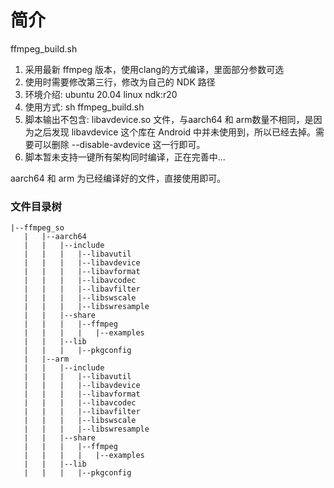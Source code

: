 # 简介

ffmpeg_build.sh	

1. 采用最新 ffmpeg 版本，使用clang的方式编译，里面部分参数可选
2. 使用时需要修改第三行，修改为自己的 NDK 路径
3. 环境介绍: ubuntu 20.04 linux ndk:r20
4. 使用方式: sh ffmpeg_build.sh
5. 脚本输出不包含: libavdevice.so 文件，与aarch64 和 arm数量不相同，是因为之后发现 libavdevice 这个库在 Android 中并未使用到，所以已经去掉。需要可以删除 --disable-avdevice 这一行即可。
6. 脚本暂未支持一键所有架构同时编译，正在完善中...



aarch64 和 arm 为已经编译好的文件，直接使用即可。





### 文件目录树

```
|--ffmpeg_so
   |   |--aarch64
   |   |   |--include
   |   |   |   |--libavutil
   |   |   |   |--libavdevice
   |   |   |   |--libavformat
   |   |   |   |--libavcodec
   |   |   |   |--libavfilter
   |   |   |   |--libswscale
   |   |   |   |--libswresample
   |   |   |--share
   |   |   |   |--ffmpeg
   |   |   |   |   |--examples
   |   |   |--lib
   |   |   |   |--pkgconfig
   |   |--arm
   |   |   |--include
   |   |   |   |--libavutil
   |   |   |   |--libavdevice
   |   |   |   |--libavformat
   |   |   |   |--libavcodec
   |   |   |   |--libavfilter
   |   |   |   |--libswscale
   |   |   |   |--libswresample
   |   |   |--share
   |   |   |   |--ffmpeg
   |   |   |   |   |--examples
   |   |   |--lib
   |   |   |   |--pkgconfig
```

